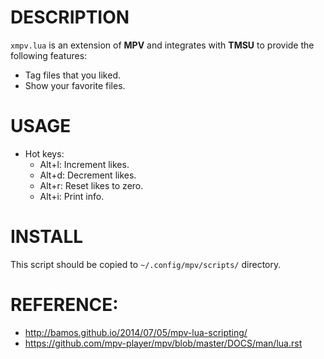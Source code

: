 # DESCRIPTION
`xmpv.lua` is an extension of **MPV** and integrates with **TMSU** to provide the following features:
* Tag files that you liked.
* Show your favorite files.

# USAGE

* Hot keys:
  * Alt+l: Increment likes.
  * Alt+d: Decrement likes.
  * Alt+r: Reset likes to zero.
  * Alt+i: Print info.

# INSTALL
This script should be copied to `~/.config/mpv/scripts/` directory.

# REFERENCE: 
* http://bamos.github.io/2014/07/05/mpv-lua-scripting/
* https://github.com/mpv-player/mpv/blob/master/DOCS/man/lua.rst
